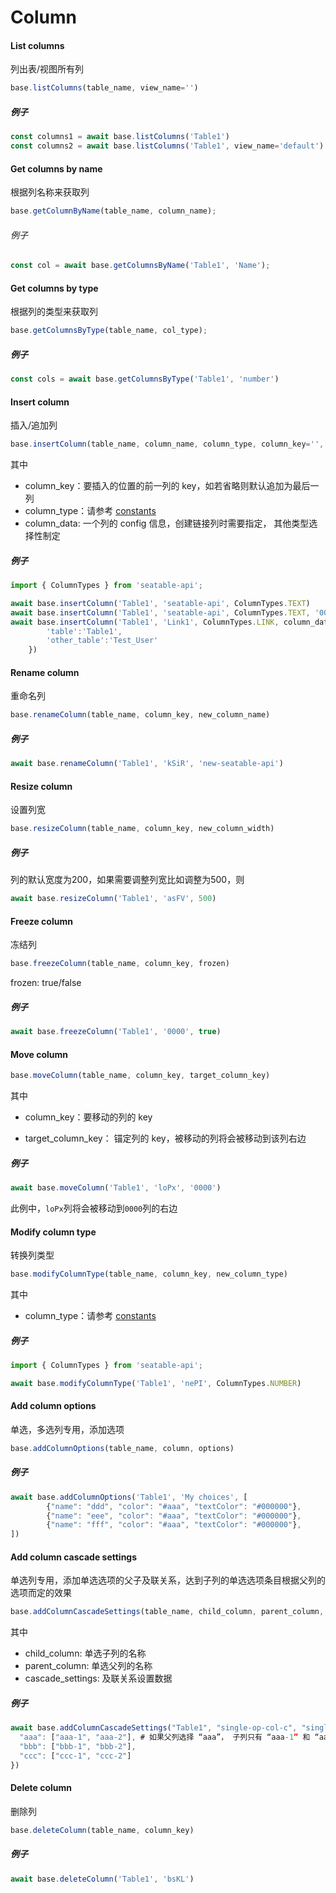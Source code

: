 # Column

#### List columns

列出表/视图所有列

```javascript
base.listColumns(table_name, view_name='')
```

##### 例子

```javascript
const columns1 = await base.listColumns('Table1')
const columns2 = await base.listColumns('Table1', view_name='default')
```

#### Get columns by name

根据列名称来获取列

```javascript
base.getColumnByName(table_name, column_name);
```

###### 例子

```javascript
const col = await base.getColumnsByName('Table1', 'Name');
```

#### Get columns by type

根据列的类型来获取列

```javascript
base.getColumnsByType(table_name, col_type);
```

##### 例子

```javascript
const cols = await base.getColumnsByType('Table1', 'number')
```

#### Insert column

插入/追加列

```javascript
base.insertColumn(table_name, column_name, column_type, column_key='', column_data='')
```

其中

* column_key：要插入的位置的前一列的 key，如若省略则默认追加为最后一列
* column_type：请参考 [constants](constants)
* column_data: 一个列的 config 信息，创建链接列时需要指定， 其他类型选择性制定

##### 例子

```javascript
import { ColumnTypes } from 'seatable-api';

await base.insertColumn('Table1', 'seatable-api', ColumnTypes.TEXT)
await base.insertColumn('Table1', 'seatable-api', ColumnTypes.TEXT, '0000')
await base.insertColumn('Table1', 'Link1', ColumnTypes.LINK, column_data={
        'table':'Table1',
        'other_table':'Test_User'
    })
```

#### Rename column

重命名列

```javascript
base.renameColumn(table_name, column_key, new_column_name)
```

##### 例子

```javascript
await base.renameColumn('Table1', 'kSiR', 'new-seatable-api')
```

#### Resize column

设置列宽

```javascript
base.resizeColumn(table_name, column_key, new_column_width)
```

##### 例子

列的默认宽度为200，如果需要调整列宽比如调整为500，则

```javascript
await base.resizeColumn('Table1', 'asFV', 500)
```

#### Freeze column

冻结列

```javascript
base.freezeColumn(table_name, column_key, frozen)
```

frozen: true/false

##### 例子

```javascript
await base.freezeColumn('Table1', '0000', true)
```

#### Move column

```javascript
base.moveColumn(table_name, column_key, target_column_key)
```

其中

* column_key：要移动的列的 key

* target_column_key： 锚定列的 key，被移动的列将会被移动到该列右边

##### 例子

```javascript
await base.moveColumn('Table1', 'loPx', '0000')
```

此例中，`loPx`列将会被移动到`0000`列的右边

#### Modify column type

转换列类型

```javascript
base.modifyColumnType(table_name, column_key, new_column_type)
```

其中

* column_type：请参考 [constants](./constants)

##### 例子

```javascript
import { ColumnTypes } from 'seatable-api';

await base.modifyColumnType('Table1', 'nePI', ColumnTypes.NUMBER)
```

#### Add column options

单选，多选列专用，添加选项

```javascript
base.addColumnOptions(table_name, column, options)
```

##### 例子

```javascript
await base.addColumnOptions('Table1', 'My choices', [
        {"name": "ddd", "color": "#aaa", "textColor": "#000000"},
        {"name": "eee", "color": "#aaa", "textColor": "#000000"},
        {"name": "fff", "color": "#aaa", "textColor": "#000000"},
])
```

#### Add column cascade settings

单选列专用，添加单选选项的父子及联关系，达到子列的单选选项条目根据父列的选项而定的效果

```javascript
base.addColumnCascadeSettings(table_name, child_column, parent_column, cascade_settings)
```

其中

* child_column: 单选子列的名称
* parent_column: 单选父列的名称
* cascade_settings: 及联关系设置数据

##### 例子

```javascript
await base.addColumnCascadeSettings("Table1", "single-op-col-c", "single-op-col", {
  "aaa": ["aaa-1", "aaa-2"], # 如果父列选择 “aaa”， 子列只有 “aaa-1” 和 “aaa-2” 可选 
  "bbb": ["bbb-1", "bbb-2"],
  "ccc": ["ccc-1", "ccc-2"]
})
```

#### Delete column

删除列

```javascript
base.deleteColumn(table_name, column_key)
```

##### 例子

```javascript
await base.deleteColumn('Table1', 'bsKL')
```
